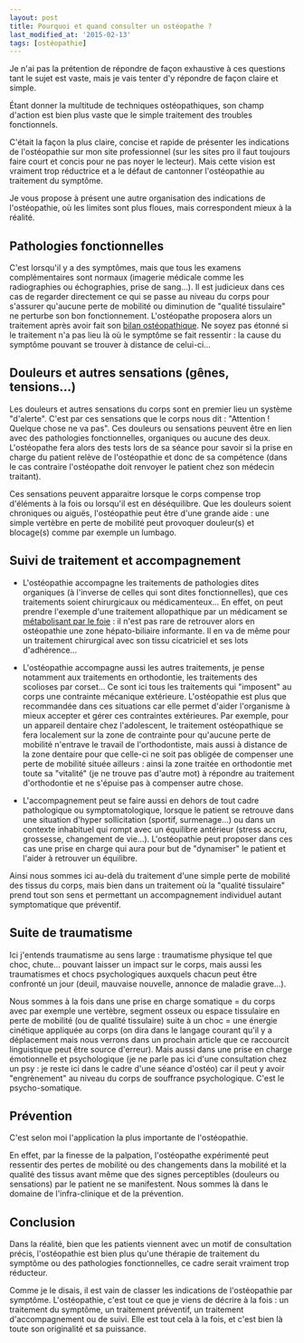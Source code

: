 ```yaml
---
layout: post
title: Pourquoi et quand consulter un ostéopathe ?
last_modified_at: '2015-02-13'
tags: [ostéopathie]
---
```


Je n'ai pas la prétention de répondre de façon exhaustive à ces questions tant le sujet est vaste, mais je vais tenter d'y répondre de façon claire et simple.

Étant donner la multitude de techniques ostéopathiques, son champ d'action est bien plus vaste que le simple traitement des troubles fonctionnels.

C'était la façon la plus claire, concise et rapide de présenter les indications de l'ostéopathie sur mon site professionnel (sur les sites pro il faut toujours faire court et concis pour ne pas noyer le lecteur). Mais cette vision est vraiment trop réductrice et a le défaut de cantonner l'ostéopathie au traitement du symptôme.

Je vous propose à présent une autre organisation des indications de l'ostéopathie, où les limites sont plus floues, mais correspondent mieux à la réalité.

## Pathologies fonctionnelles

C'est lorsqu'il y a des symptômes, mais que tous les examens complémentaires sont normaux (imagerie médicale comme les radiographies ou échographies, prise de sang...). Il est judicieux dans ces cas de regarder directement ce qui se passe au niveau du corps pour s'assurer qu'aucune perte de mobilité ou diminution de "qualité tissulaire" ne perturbe son bon fonctionnement. L'ostéopathe proposera alors un traitement après avoir fait son [bilan ostéopathique](/La-consultation). Ne soyez pas étonné si le traitement n'a pas lieu là où le symptôme se fait ressentir : la cause du symptôme pouvant se trouver à distance de celui-ci...

## Douleurs et autres sensations (gênes, tensions...)

Les douleurs et autres sensations du corps sont en premier lieu un système "d'alerte". C'est par ces sensations que le corps nous dit : "Attention ! Quelque chose ne va pas". Ces douleurs ou sensations peuvent être en lien avec des pathologies fonctionnelles, organiques ou aucune des deux. L'ostéopathe fera alors des tests lors de sa séance pour savoir si la prise en charge du patient relève de l'ostéopathie et donc de sa compétence (dans le cas contraire l'ostéopathe doit renvoyer le patient chez son médecin traitant).

Ces sensations peuvent apparaitre lorsque le corps compense trop d'éléments à la fois ou lorsqu'il est en déséquilibre. Que les douleurs soient chroniques ou aiguës, l'ostéopathie peut être d'une grande aide : une simple vertèbre en perte de mobilité peut provoquer douleur(s) et blocage(s) comme par exemple un lumbago.

## Suivi de traitement et accompagnement

- L'ostéopathie accompagne les traitements de pathologies dites organiques (à l'inverse de celles qui sont dites fonctionnelles),   que ces traitements soient chirurgicaux ou médicamenteux... En effet, on peut prendre l'exemple d'une traitement allopathique par un médicament se [métabolisant par le foie](https://web.archive.org/web/20200719141725/http://www.chups.jussieu.fr/polys/pharmaco/poly/POLY.Chp.4.4.html) : il n'est pas rare de retrouver alors en ostéopathie une zone hépato-biliaire informante. Il en va de même pour un traitement chirurgical avec son tissu cicatriciel et ses lots d'adhérence...

- L'ostéopathie accompagne aussi les autres traitements, je pense notamment aux traitements en orthodontie, les traitements des scolioses par corset... Ce sont ici tous les traitements qui "imposent" au corps une contrainte mécanique extérieure. L'ostéopathie est plus que recommandée dans ces situations car elle permet d'aider l'organisme à mieux accepter et gérer ces contraintes extérieures. Par exemple, pour un appareil dentaire chez l'adolescent, le traitement ostéopathique se fera localement sur la zone de contrainte pour qu'aucune perte de mobilité n'entrave le travail de l'orthodontiste, mais aussi à distance de la zone dentaire pour que celle-ci ne soit pas obligée de compenser une perte de mobilité située ailleurs : ainsi la zone traitée en orthodontie met toute sa "vitalité" (je ne trouve pas d'autre mot) à répondre au traitement d'orthodontie et ne s'épuise pas à compenser autre chose.

- L'accompagnement peut se faire aussi en dehors de tout cadre pathologique ou symptomatologique, lorsque le patient se retrouve dans une situation d'hyper sollicitation (sportif, surmenage...) ou dans un contexte inhabituel qui rompt avec un équilibre antérieur (stress accru, grossesse, changement de vie...). L'ostéopathie peut proposer dans ces cas une prise en charge qui aura pour but de "dynamiser" le patient et l'aider à retrouver un équilibre.

Ainsi nous sommes ici au-delà du traitement d'une simple perte de mobilité des tissus du corps, mais bien dans un traitement
où la "qualité tissulaire" prend tout son sens et permettant un accompagnement individuel autant symptomatique que préventif.

## Suite de traumatisme

Ici j'entends traumatisme au sens large : traumatisme physique tel que choc, chute... pouvant laisser un impact sur le corps, mais aussi les traumatismes et chocs psychologiques auxquels chacun peut être confronté un jour (deuil, mauvaise nouvelle, annonce de maladie grave...).

Nous sommes à la fois dans une prise en charge somatique = du corps avec par exemple une vertèbre, segment osseux ou espace tissulaire en perte de mobilité (ou de qualité tissulaire) suite à un choc = une énergie cinétique appliquée au corps (on dira dans le langage courant qu'il y a déplacement mais nous verrons dans un prochain article que ce raccourcit linguistique peut être source d'erreur). Mais aussi dans une prise en charge émotionnelle et psychologique (je ne parle pas ici d'une consultation chez un psy : je reste ici dans le cadre d'une séance d'ostéo) car il peut y avoir "engrènement" au niveau du corps de souffrance psychologique. C'est le psycho-somatique.

## Prévention

C'est selon moi l'application la plus importante de l'ostéopathie.

En effet, par la finesse de la palpation, l'ostéopathe expérimenté peut ressentir des pertes de mobilité ou des changements dans la mobilité et la qualité des tissus avant même que des signes perceptibles (douleurs ou sensations) par le patient ne se manifestent. Nous sommes là dans le domaine de l'infra-clinique et de la prévention.

## Conclusion

Dans la réalité, bien que les patients viennent avec un motif de consultation précis, l'ostéopathie est bien plus qu'une thérapie de traitement du symptôme ou des pathologies fonctionnelles, ce cadre serait vraiment trop réducteur.

Comme je le disais, il est vain de classer les indications de l'ostéopathie par symptôme. L'ostéopathie, c'est tout ce que je viens de décrire à la fois : un traitement du symptôme, un traitement préventif, un traitement d'accompagnement ou de suivi. Elle est tout cela à la fois, et c'est bien là toute son originalité et sa puissance.
